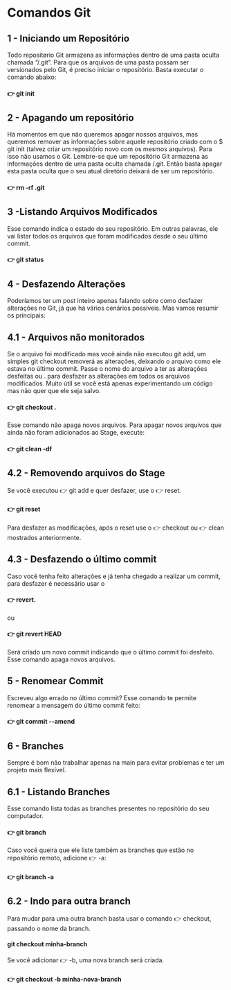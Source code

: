 # Comandos Git 
## 1 - Iniciando um Repositório
Todo repositørio Git armazena as informações dentro de uma pasta oculta chamada “/.git”. Para que os arquivos de uma pasta possam ser versionados pelo Git, é preciso iniciar o repositório. Basta executar o comando abaixo:

####  :point_right: git init


## 2 - Apagando um repositório
Há momentos em que não queremos apagar nossos arquivos, mas queremos remover as informações sobre aquele repositório criado com o $ git init (talvez criar um repositório novo com os mesmos arquivos). Para isso não usamos o Git. Lembre-se que um repositório Git armazena as informações dentro de uma pasta oculta chamada /.git. Então basta apagar esta pasta oculta que o seu atual diretório deixará de ser um repositório.

####  :point_right: rm -rf .git

## 3 -Listando Arquivos Modificados
Esse comando indica o estado do seu repositório. Em outras palavras, ele vai listar todos os arquivos que foram modificados desde o seu último commit.

####  :point_right: git status


## 4 - Desfazendo Alterações
Poderíamos ter um post inteiro apenas falando sobre como desfazer alterações no Git, já que há vários cenários possíveis. Mas vamos resumir os principais:

## 4.1 - Arquivos não monitorados
Se o arquivo foi modificado mas você ainda não executou git add, um simples git checkout removerá as alterações, deixando o arquivo como ele estava no último commit. Passe o nome do arquivo a ter as alterações desfeitas ou . para desfazer as alterações em todos os arquivos modificados. Muito útil se você está apenas experimentando um código mas não quer que ele seja salvo.

#### :point_right: git checkout .

Esse comando não apaga novos arquivos. Para apagar novos arquivos que ainda não foram adicionados ao Stage, execute:

#### :point_right: git clean -df

## 4.2 - Removendo arquivos do Stage
Se você executou :point_right: git add  e quer desfazer, use o  :point_right: reset.

#### :point_right: git reset

Para desfazer as modificações, após o reset  use o :point_right: checkout  ou :point_right: clean  mostrados anteriormente.

## 4.3 - Desfazendo o último commit
Caso você tenha feito alterações e já tenha chegado a realizar um commit, para desfazer é necessário usar o 

#### :point_right: revert.

ou

#### :point_right: git revert HEAD

Será criado um novo commit indicando que o último commit foi desfeito. Esse comando apaga novos arquivos.

## 5 - Renomear Commit
Escreveu algo errado no último commit? Esse comando te permite renomear a mensagem do último commit feito:

#### :point_right: git commit --amend

## 6 - Branches
Sempre é bom não trabalhar apenas na main para evitar problemas e ter um projeto mais flexível.

## 6.1 - Listando Branches
Esse comando lista todas as branches presentes no repositório do seu computador.

#### :point_right: git branch
Caso você queira que ele liste também as branches que estão no repositório remoto, adicione :point_right: -a:

#### :point_right: git branch -a

## 6.2 - Indo para outra branch
Para mudar para uma outra branch basta usar o comando :point_right: checkout, passando o nome da branch.

#### git checkout minha-branch
Se você adicionar :point_right: -b, uma nova branch será criada.

#### :point_right: git checkout -b minha-nova-branch

